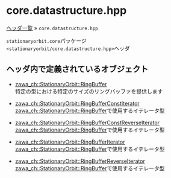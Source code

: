 # core.datastructure.hpp

[ヘッダ一覧](../index.md) » `core.datastructure.hpp`

`stationaryorbit.core`パッケージ  
`<stationaryorbit/core.datastructure.hpp>`ヘッダ  

## ヘッダ内で定義されているオブジェクト

- [zawa_ch::StationaryOrbit::RingBuffer](../../objects/core/ringbuffer.md)  
    特定の型における特定のサイズのリングバッファを提供します

- [zawa_ch::StationaryOrbit::RingBufferConstIterator](../../objects/core/ringbufferconstiterator.md)  
    [zawa_ch::StationaryOrbit::RingBuffer](../../objects/core/ringbuffer.md)で使用するイテレータ型

- [zawa_ch::StationaryOrbit::RingBufferConstReverseIterator](../../objects/core/ringbufferconstreverseiterator.md)  
    [zawa_ch::StationaryOrbit::RingBuffer](../../objects/core/ringbuffer.md)で使用するイテレータ型

- [zawa_ch::StationaryOrbit::RingBufferIterator](../../objects/core/ringbufferiterator.md)  
    [zawa_ch::StationaryOrbit::RingBuffer](../../objects/core/ringbuffer.md)で使用するイテレータ型

- [zawa_ch::StationaryOrbit::RingBufferReverseIterator](../../objects/core/ringbufferreverseiterator.md)  
    [zawa_ch::StationaryOrbit::RingBuffer](../../objects/core/ringbuffer.md)で使用するイテレータ型
